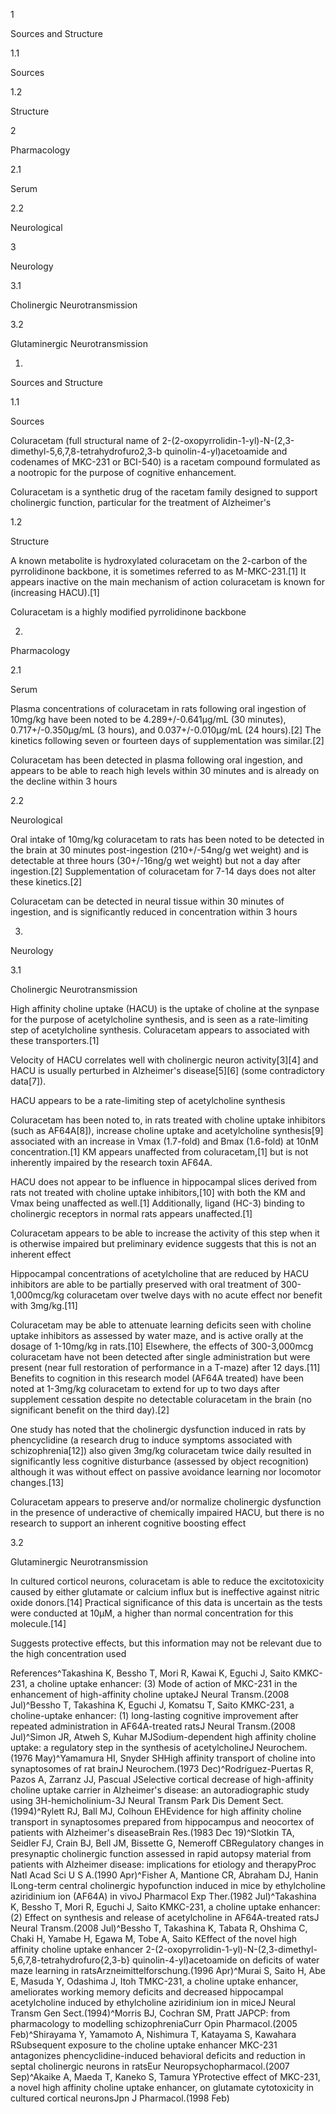 1

Sources and Structure

1.1

Sources

1.2

Structure

2

Pharmacology

2.1

Serum

2.2

Neurological

3

Neurology

3.1

Cholinergic Neurotransmission

3.2

Glutaminergic Neurotransmission

1.

Sources and Structure

1.1

Sources

Coluracetam (full structural name of 2-(2-oxopyrrolidin-1-yl)-N-(2,3-dimethyl-5,6,7,8-tetrahydrofuro2,3-b quinolin-4-yl)acetoamide and codenames of MKC-231 or BCI-540) is a racetam compound formulated as a nootropic for the purpose of cognitive enhancement.


Coluracetam is a synthetic drug of the racetam family designed to support cholinergic function, particular for the treatment of Alzheimer's


1.2

Structure

A known metabolite is hydroxylated coluracetam on the 2-carbon of the pyrrolidinone backbone, it is sometimes referred to as M-MKC-231.[1] It appears inactive on the main mechanism of action coluracetam is known for (increasing HACU).[1]


Coluracetam is a highly modified pyrrolidinone backbone


2.

Pharmacology

2.1

Serum

Plasma concentrations of coluracetam in rats following oral ingestion of 10mg/kg have been noted to be 4.289+/-0.641µg/mL (30 minutes), 0.717+/-0.350µg/mL (3 hours), and 0.037+/-0.010µg/mL (24 hours).[2] The kinetics following seven or fourteen days of supplementation was similar.[2]


Coluracetam has been detected in plasma following oral ingestion, and appears to be able to reach high levels within 30 minutes and is already on the decline within 3 hours


2.2

Neurological

Oral intake of 10mg/kg coluracetam to rats has been noted to be detected in the brain at 30 minutes post-ingestion (210+/-54ng/g wet weight) and is detectable at three hours (30+/-16ng/g wet weight) but not a day after ingestion.[2] Supplementation of coluracetam for 7-14 days does not alter these kinetics.[2]


Coluracetam can be detected in neural tissue within 30 minutes of ingestion, and is significantly reduced in concentration within 3 hours


3.

Neurology

3.1

Cholinergic Neurotransmission

High affinity choline uptake (HACU) is the uptake of choline at the synpase for the purpose of acetylcholine synthesis, and is seen as a rate-limiting step of acetylcholine synthesis. Coluracetam appears to associated with these transporters.[1]

Velocity of HACU correlates well with cholinergic neuron activity[3][4] and HACU is usually perturbed in Alzheimer's disease[5][6] (some contradictory data[7]).


HACU appears to be a rate-limiting step of acetylcholine synthesis


Coluracetam has been noted to, in rats treated with choline uptake inhibitors (such as AF64A[8]), increase choline uptake and acetylcholine synthesis[9] associated with an increase in Vmax (1.7-fold) and Bmax (1.6-fold) at 10nM concentration.[1] KM appears unaffected from coluracetam,[1] but is not inherently impaired by the research toxin AF64A.

HACU does not appear to be influence in hippocampal slices derived from rats not treated with choline uptake inhibitors,[10] with both the KM and Vmax being unaffected as well.[1] Additionally, ligand (HC-3) binding to cholinergic receptors in normal rats appears unaffected.[1]


Coluracetam appears to be able to increase the activity of this step when it is otherwise impaired but preliminary evidence suggests that this is not an inherent effect


Hippocampal concentrations of acetylcholine that are reduced by HACU inhibitors are able to be partially preserved with oral treatment of 300-1,000mcg/kg coluracetam over twelve days with no acute effect nor benefit with 3mg/kg.[11]

Coluracetam may be able to attenuate learning deficits seen with choline uptake inhibitors as assessed by water maze, and is active orally at the dosage of 1-10mg/kg in rats.[10] Elsewhere, the effects of 300-3,000mcg coluracetam have not been detected after single administration but were present (near full restoration of performance in a T-maze) after 12 days.[11] Benefits to cognition in this research model (AF64A treated) have been noted at 1-3mg/kg coluracetam to extend for up to two days after supplement cessation despite no detectable coluracetam in the brain (no significant benefit on the third day).[2]

One study has noted that the cholinergic dysfunction induced in rats by phencyclidine (a research drug to induce symptoms associated with schizophrenia[12]) also given 3mg/kg coluracetam twice daily resulted in significantly less cognitive disturbance (assessed by object recognition) although it was without effect on passive avoidance learning nor locomotor changes.[13]


Coluracetam appears to preserve and/or normalize cholinergic dysfunction in the presence of underactive of chemically impaired HACU, but there is no research to support an inherent cognitive boosting effect


3.2

Glutaminergic Neurotransmission

In cultured corticol neurons, coluracetam is able to reduce the excitotoxicity caused by either glutamate or calcium influx but is ineffective against nitric oxide donors.[14] Practical significance of this data is uncertain as the tests were conducted at 10µM, a higher than normal concentration for this molecule.[14]


Suggests protective effects, but this information may not be relevant due to the high concentration used


References^Takashina K, Bessho T, Mori R, Kawai K, Eguchi J, Saito KMKC-231, a choline uptake enhancer: (3) Mode of action of MKC-231 in the enhancement of high-affinity choline uptakeJ Neural Transm.(2008 Jul)^Bessho T, Takashina K, Eguchi J, Komatsu T, Saito KMKC-231, a choline-uptake enhancer: (1) long-lasting cognitive improvement after repeated administration in AF64A-treated ratsJ Neural Transm.(2008 Jul)^Simon JR, Atweh S, Kuhar MJSodium-dependent high affinity choline uptake: a regulatory step in the synthesis of acetylcholineJ Neurochem.(1976 May)^Yamamura HI, Snyder SHHigh affinity transport of choline into synaptosomes of rat brainJ Neurochem.(1973 Dec)^Rodríguez-Puertas R, Pazos A, Zarranz JJ, Pascual JSelective cortical decrease of high-affinity choline uptake carrier in Alzheimer's disease: an autoradiographic study using 3H-hemicholinium-3J Neural Transm Park Dis Dement Sect.(1994)^Rylett RJ, Ball MJ, Colhoun EHEvidence for high affinity choline transport in synaptosomes prepared from hippocampus and neocortex of patients with Alzheimer's diseaseBrain Res.(1983 Dec 19)^Slotkin TA, Seidler FJ, Crain BJ, Bell JM, Bissette G, Nemeroff CBRegulatory changes in presynaptic cholinergic function assessed in rapid autopsy material from patients with Alzheimer disease: implications for etiology and therapyProc Natl Acad Sci U S A.(1990 Apr)^Fisher A, Mantione CR, Abraham DJ, Hanin ILong-term central cholinergic hypofunction induced in mice by ethylcholine aziridinium ion (AF64A) in vivoJ Pharmacol Exp Ther.(1982 Jul)^Takashina K, Bessho T, Mori R, Eguchi J, Saito KMKC-231, a choline uptake enhancer: (2) Effect on synthesis and release of acetylcholine in AF64A-treated ratsJ Neural Transm.(2008 Jul)^Bessho T, Takashina K, Tabata R, Ohshima C, Chaki H, Yamabe H, Egawa M, Tobe A, Saito KEffect of the novel high affinity choline uptake enhancer 2-(2-oxopyrrolidin-1-yl)-N-(2,3-dimethyl-5,6,7,8-tetrahydrofuro{2,3-b} quinolin-4-yl)acetoamide on deficits of water maze learning in ratsArzneimittelforschung.(1996 Apr)^Murai S, Saito H, Abe E, Masuda Y, Odashima J, Itoh TMKC-231, a choline uptake enhancer, ameliorates working memory deficits and decreased hippocampal acetylcholine induced by ethylcholine aziridinium ion in miceJ Neural Transm Gen Sect.(1994)^Morris BJ, Cochran SM, Pratt JAPCP: from pharmacology to modelling schizophreniaCurr Opin Pharmacol.(2005 Feb)^Shirayama Y, Yamamoto A, Nishimura T, Katayama S, Kawahara RSubsequent exposure to the choline uptake enhancer MKC-231 antagonizes phencyclidine-induced behavioral deficits and reduction in septal cholinergic neurons in ratsEur Neuropsychopharmacol.(2007 Sep)^Akaike A, Maeda T, Kaneko S, Tamura YProtective effect of MKC-231, a novel high affinity choline uptake enhancer, on glutamate cytotoxicity in cultured cortical neuronsJpn J Pharmacol.(1998 Feb)
